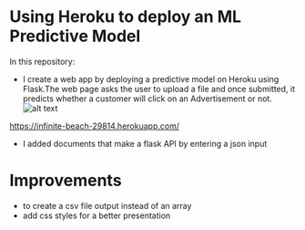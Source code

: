 # Using Heroku to deploy an ML Predictive Model

In this repository:
* I create a web app by deploying a predictive model on Heroku using Flask.The web page asks the user to upload a file and once submitted, it predicts whether a customer will click on an Advertisement or not.
![alt text](https://github.com/marlhakizi/newlogi-flask/blob/master/Screen%20Shot%202019-09-21%20at%207.21.41%20PM.png)

https://infinite-beach-29814.herokuapp.com/

* I added documents that make a flask API by entering a json input




# Improvements
* to create a csv file output instead of an array
* add css styles for a better presentation
